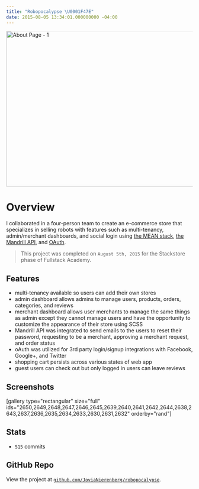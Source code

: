 ```yaml
---
title: "Robopocalypse \U0001F47E"
date: 2015-08-05 13:34:01.000000000 -04:00
---
```

<p><a href="https://fvcproductions.files.wordpress.com/2015/08/robopocalypse4.png"><img class="size-full wp-image-2632 aligncenter" src="https://fvcproductions.files.wordpress.com/2015/08/robopocalypse4.png" alt="About Page - 1" width="760" height="421" /></a><!--more--></p>
<h1 id="overview">Overview</h1>
<p class="intro">I collaborated in a four-person team to create an e-commerce store that specializes in selling robots with features such as multi-tenancy, admin/merchant dashboards, and social login using <a title="MEAN stack" href="http://mean.io" target="_blank">the MEAN stack</a>, <a title="Mandrill API" href="https://mandrillapp.com/api/docs/" target="_blanl">the Mandrill API</a>, and <a title="OAuth" href="http://oauth.net/" target="_blank">OAuth</a>.</p>
<blockquote><p>This project was completed on <code>August 5th, 2015</code> for the Stackstore phase of Fullstack Academy.</p></blockquote>
<h2 id="features">Features</h2>
<ul>
<li>multi-tenancy available so users can add their own stores</li>
<li>admin dashboard allows admins to manage users, products, orders, categories, and reviews</li>
<li>merchant dashboard allows user merchants to manage the same things as admin except they cannot manage users and have the opportunity to customize the appearance of their store using SCSS</li>
<li>Mandrill API was integrated to send emails to the users to reset their password, requesting to be a merchant, approving a merchant request, and order status</li>
<li>oAuth was utilized for 3rd party login/signup integrations with Facebook, Google+, and Twitter</li>
<li>shopping cart persists across various states of web app</li>
<li>guest users can check out but only logged in users can leave reviews</li>
</ul>
<h2 id="screenshots">Screenshots</h2>
<p>[gallery type="rectangular" size="full" ids="2650,2649,2648,2647,2646,2645,2639,2640,2641,2642,2644,2638,2643,2637,2636,2635,2634,2633,2630,2631,2632" orderby="rand"]</p>
<h2 id="stats">Stats</h2>
<ul>
<li><code>515</code> commits</li>
</ul>
<h2 id="githubrepo">GitHub Repo</h2>
<p>View the project at <a title="Robopocalypse" href="https://github.com/JoviaNierenberg/robopocalypse" target="_blank"><code>github.com/JoviaNierenberg/robopocalypse</code></a>.</p>
